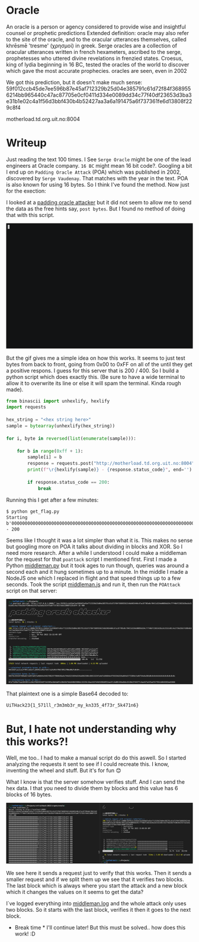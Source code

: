 # Oracle

An oracle is a person or agency considered to provide wise and insightful counsel or prophetic predictions Extended definition: oracle may also refer to the site of the oracle, and to the oracular utterances themselves, called khrēsmē 'tresme' (χρησμοί) in greek. Serge oracles are a collection of oracular utterances written in french hexameters, ascribed to the serge, prophetesses who uttered divine revelations in frenzied states. Croesus, king of lydia beginning in 16 BC, tested the oracles of the world to discover which gave the most accurate prophecies. oracles are seen, even in 2002

We got this prediction, but it doesn't make much sense: 59f012ccb45de7ee596b87e45af712329b25d04e385791c61d72f84f3689556214bb965440c47ac87705e0cf0411d334e0089dd34c77f40df23653d3ba3e31b1e02c4a1f56d3bbf430b4b52427aa3a6a191475a6f737361fe6d13808f229c8f4

motherload.td.org.uit.no:8004

# Writeup

Just reading the text 100 times. I See `Serge Oracle` might be one of the lead engineers at Oracle company. `16 BC` might mean 16 bit code?. Googling a bit I end up on `Padding Oracle Attack` (POA) which was published in 2002, discovered by `Serge Vaudenay`. That matches with the year in the text. POA is also known for using 16 bytes. So I think I've found the method. Now just for the exection:

I looked at a [padding oracle attacker](https://github.com/KishanBagaria/padding-oracle-attacker) but it did not seem to allow me to send the data as the free hints say, `post bytes`. But I found no method of doing that with this script.

![poattack-decrypt.gif ](poattack-decrypt.gif )

But the gif gives me a simple idea on how this works. It seems to just test bytes from back to front, going from 0x00 to 0xFF on all of the until they get a positive respons. I guess for this server that is 200 / 400. So I build a python script which does exactly this. (Be sure to have a wide terminal to allow it to overwrite its line or else it will spam the terminal. Kinda rough made).

```python
from binascii import unhexlify, hexlify
import requests

hex_string = "<hex string here>"
sample = bytearray(unhexlify(hex_string))

for i, byte in reversed(list(enumerate(sample))):

    for b in range(0xff + 1):
        sample[i] = b
        response = requests.post("http://motherload.td.org.uit.no:8004", data=sample)
        print(f"\r{hexlify(sample)} - {response.status_code}", end='')
        
        if response.status_code == 200:
            break
```

Running this I get after a few minutes:

```
$ python get_flag.py
Starting
b'000000000000000000000000000000000000000000000000000000000000000000000000000000000000000000000000000000000000000000000000000000000000000000000000000000000000006a191475a61c370d07e6d13808772920f4' - 200     
``` 

Seems like I thought it was a lot simpler than what it is. This makes no sense but googling more on POA it talks about dividing in blocks and XOR. So I need more research. After a while I understood I could make a middleman for the request for that `poattack` script I mentioned first. First I made a Python [middleman.py](middleman.py) but it took ages to run though, queries was around a second each and it hung sometimes up to a minute. In the middle I made a NodeJS one which I replaced in flight and that speed things up to a few seconds. Took the script [middleman.js](middleman.js) and run it, then run the `POAttack` script on that server:

![poattack-success.png](poattack-success.png)

That plaintext one is a simple Base64 decoded to:

```
UiTHack23{1_571ll_r3m3mb3r_my_kn335_4f73r_5k471n6}
```

# But, I hate not understanding why this works?!

Well, me too.. I had to make a manual script do do this aswell. So I started analyzing the requests it sent to see if I could recreate this. I know, inventing the wheel and stuff. But it's for fun 😊

What I know is that the server somehow verifies stuff. And I can send the hex data. I that you need to divide them by blocks and this value has 6 blocks of 16 bytes.

![analyze1.png](analyze1.png)

We see here it sends a request just to verify that this works. Then it sends a smaller request and if we split them up we see that it verifies two blocks. The last block which is always where you start the attack and a new block which it changes the values on it seems to get the data?

I`ve logged everything into [middleman.log](middleman.log) and the whole attack only uses two blocks. So it starts with the last block, verifies it then it goes to the next block.

* Break time * I'll continue later! But this must be solved.. how does this work! :D 